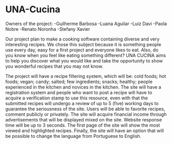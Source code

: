 # UNA-Cucina
Owners of the project:
-Guilherme Barbosa
-Luana Aguilar
-Luiz Davi
-Paola Nobre
-Renato Noronha
-Stefany Xavier

Our project plan to make a cooking software containing diverse and very interesting recipes. We chose this subject because it is something people use every day, easy for a first project and everyone likes to eat. Also, do you know when you feel like eating something different? UNA CUCINA aims to help you discover what you would like and take the opportunity to show you wonderful recipes that you may not know.

The project will have a recipe filtering system, which will be: cold foods; hot foods; vegan; candy; salted; few ingredients; snacks; healthy; people experienced in the kitchen and novices in the kitchen.
The site will have a registration system and people who want to post a recipe will have to acquire a verification stamp to use this resource, even with that the submitted recipes will undergo a review of up to 5 (five) working days to guarantee the seriousness of the site. Users will be able to favorite recipes, comment publicly or privately. The site will acquire financial income through advertisements that will be displayed mixed on the site. Website response time will be up to 3 seconds. The first page of the site will show the most viewed and highlighted recipes. Finally, the site will have an option that will be possible to change the language from Portuguese to English.
